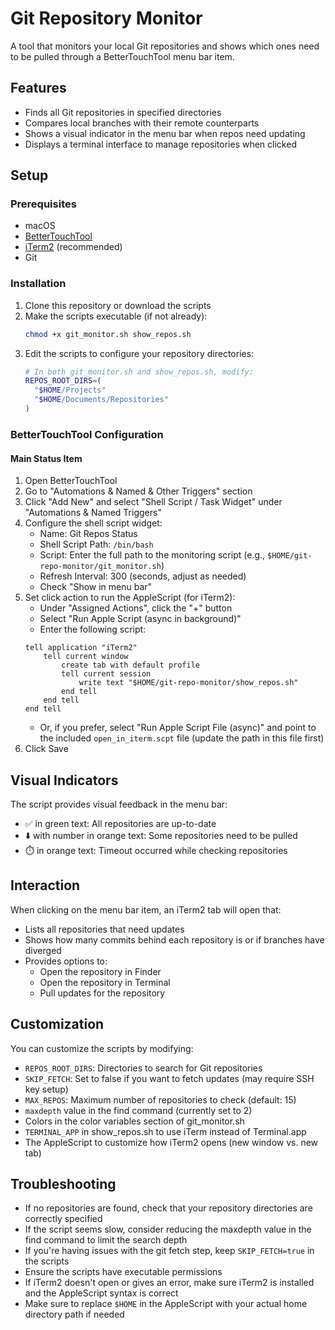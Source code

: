# Git Repository Monitor

A tool that monitors your local Git repositories and shows which ones need to be pulled through a BetterTouchTool menu bar item.

## Features

- Finds all Git repositories in specified directories
- Compares local branches with their remote counterparts
- Shows a visual indicator in the menu bar when repos need updating
- Displays a terminal interface to manage repositories when clicked

## Setup

### Prerequisites

- macOS
- [BetterTouchTool](https://folivora.ai/)
- [iTerm2](https://iterm2.com/) (recommended)
- Git

### Installation

1. Clone this repository or download the scripts
2. Make the scripts executable (if not already):
   ```bash
   chmod +x git_monitor.sh show_repos.sh
   ```
3. Edit the scripts to configure your repository directories:
   ```bash
   # In both git_monitor.sh and show_repos.sh, modify:
   REPOS_ROOT_DIRS=(
     "$HOME/Projects" 
     "$HOME/Documents/Repositories"
   )
   ```

### BetterTouchTool Configuration

#### Main Status Item

1. Open BetterTouchTool
2. Go to "Automations & Named & Other Triggers" section
3. Click "Add New" and select "Shell Script / Task Widget" under "Automations & Named Triggers"
4. Configure the shell script widget:
   - Name: Git Repos Status
   - Shell Script Path: `/bin/bash`
   - Script: Enter the full path to the monitoring script (e.g., `$HOME/git-repo-monitor/git_monitor.sh`)
   - Refresh Interval: 300 (seconds, adjust as needed)
   - Check "Show in menu bar"
5. Set click action to run the AppleScript (for iTerm2):
   - Under "Assigned Actions", click the "+" button
   - Select "Run Apple Script (async in background)"
   - Enter the following script:
   ```applescript
   tell application "iTerm2"
       tell current window
           create tab with default profile
           tell current session
               write text "$HOME/git-repo-monitor/show_repos.sh"
           end tell
       end tell
   end tell
   ```
   - Or, if you prefer, select "Run Apple Script File (async)" and point to the included `open_in_iterm.scpt` file (update the path in this file first)
6. Click Save

## Visual Indicators

The script provides visual feedback in the menu bar:

- ✅ in green text: All repositories are up-to-date
- ⬇️ with number in orange text: Some repositories need to be pulled
- ⏱️ in orange text: Timeout occurred while checking repositories

## Interaction

When clicking on the menu bar item, an iTerm2 tab will open that:
- Lists all repositories that need updates
- Shows how many commits behind each repository is or if branches have diverged
- Provides options to:
  - Open the repository in Finder
  - Open the repository in Terminal
  - Pull updates for the repository

## Customization

You can customize the scripts by modifying:

- `REPOS_ROOT_DIRS`: Directories to search for Git repositories
- `SKIP_FETCH`: Set to false if you want to fetch updates (may require SSH key setup)
- `MAX_REPOS`: Maximum number of repositories to check (default: 15)
- `maxdepth` value in the find command (currently set to 2)
- Colors in the color variables section of git_monitor.sh
- `TERMINAL_APP` in show_repos.sh to use iTerm instead of Terminal.app
- The AppleScript to customize how iTerm2 opens (new window vs. new tab)

## Troubleshooting

- If no repositories are found, check that your repository directories are correctly specified
- If the script seems slow, consider reducing the maxdepth value in the find command to limit the search depth
- If you're having issues with the git fetch step, keep `SKIP_FETCH=true` in the scripts
- Ensure the scripts have executable permissions
- If iTerm2 doesn't open or gives an error, make sure iTerm2 is installed and the AppleScript syntax is correct
- Make sure to replace `$HOME` in the AppleScript with your actual home directory path if needed